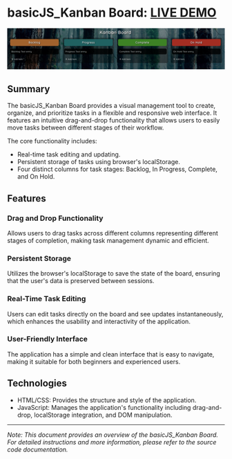 # basicJS_Kanban Board: [LIVE DEMO](https://shcoobz.github.io/basicJS_kanban-board/)

![basicJS_Kanban Board](img/basicJS_kanban-board.png)

## Summary

The basicJS_Kanban Board provides a visual management tool to create, organize, and prioritize tasks in a flexible and responsive web interface. It features an intuitive drag-and-drop functionality that allows users to easily move tasks between different stages of their workflow.

The core functionality includes:

- Real-time task editing and updating.
- Persistent storage of tasks using browser's localStorage.
- Four distinct columns for task stages: Backlog, In Progress, Complete, and On Hold.

## Features

### Drag and Drop Functionality

Allows users to drag tasks across different columns representing different stages of completion, making task management dynamic and efficient.

### Persistent Storage

Utilizes the browser's localStorage to save the state of the board, ensuring that the user's data is preserved between sessions.

### Real-Time Task Editing

Users can edit tasks directly on the board and see updates instantaneously, which enhances the usability and interactivity of the application.

### User-Friendly Interface

The application has a simple and clean interface that is easy to navigate, making it suitable for both beginners and experienced users.

## Technologies

- HTML/CSS: Provides the structure and style of the application.
- JavaScript: Manages the application's functionality including drag-and-drop, localStorage integration, and DOM manipulation.

---

_Note: This document provides an overview of the basicJS_Kanban Board. For detailed instructions and more information, please refer to the source code documentation._
